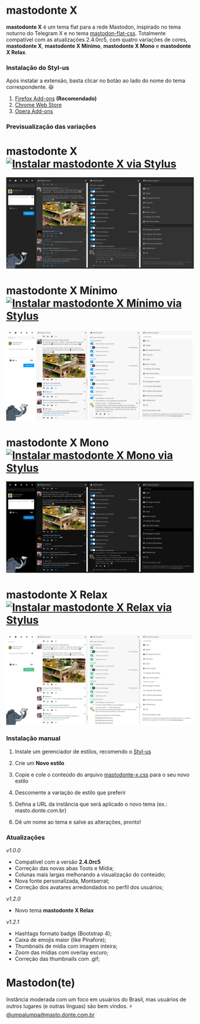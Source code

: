 
# mastodonte X

**mastodonte X** é um tema flat para a rede Mastodon, inspirado no tema noturno do Telegram X e no tema [mastodon-flat-css](https://github.com/trwnh/mastodon-flat-css). Totalmente compatível com as atualizações 2.4.0rc5, com quatro variações de cores, **mastodonte X**, **mastodonte X Mínimo**, **mastodonte X Mono** e **mastodonte X Relax**.

### Instalação do Styl-us
Após instalar a extensão, basta clicar no botão ao lado do nome do tema correspondente. :satisfied:
1. [Firefox Add-ons](https://addons.mozilla.org/firefox/addon/styl-us/) **(Recomendado)**
2. [Chrome Web Store](https://chrome.google.com/webstore/detail/stylus/clngdbkpkpeebahjckkjfobafhncgmne)
3. [Opera Add-ons](https://addons.opera.com/extensions/details/stylus/)

### Previsualização das variações

# mastodonte X [![Instalar mastodonte X via Stylus](https://img.shields.io/badge/Instalar%20mastodonte%20X%20via-Stylus-00adad.svg)](https://raw.githubusercontent.com/blackmoral/mastodonte-x/master/mastodonte-x.user.css)

![mastodonte X](https://raw.githubusercontent.com/blackmoral/mastodonte-x/master/preview/mastodonte-x.png)

# mastodonte X Mínimo [![Instalar mastodonte X Mínimo via Stylus](https://img.shields.io/badge/Instalar%20mastodonte%20X%20Minimo%20via-Stylus-00adad.svg)](https://raw.githubusercontent.com/blackmoral/mastodonte-x/master/mastodonte-x-minimo.user.css)

![mastodonte X Mínimo](https://raw.githubusercontent.com/blackmoral/mastodonte-x/master/preview/mastodonte-x-minimo.png)

# mastodonte X Mono [![Instalar mastodonte X Mono via Stylus](https://img.shields.io/badge/Instalar%20mastodonte%20X%20Mono%20via-Stylus-00adad.svg)](https://raw.githubusercontent.com/blackmoral/mastodonte-x/master/mastodonte-x-mono.user.css)

![mastodonte X Mono](https://raw.githubusercontent.com/blackmoral/mastodonte-x/master/preview/mastodonte-x-mono.png)

# mastodonte X Relax [![Instalar mastodonte X Relax via Stylus](https://img.shields.io/badge/Instalar%20mastodonte%20X%20Relax%20via-Stylus-00adad.svg)](https://raw.githubusercontent.com/blackmoral/mastodonte-x/master/mastodonte-x-relax.user.css)

![mastodonte X Relax](https://raw.githubusercontent.com/blackmoral/mastodonte-x/master/preview/mastodonte-x-relax.png)

### Instalação manual

1. Instale um gerenciador de estilos, recomendo o [Styl-us](https://github.com/openstyles/stylus)

2. Crie um **Novo estilo**

3. Copie e cole o conteúdo do arquivo [mastodonte-x.css](https://github.com/blackmoral/mastodonte-x/blob/master/mastodonte-x.css) para o seu novo estilo

4. Descomente a variação de estilo que preferir

5. Defina a URL da instância que será aplicado o novo tema (ex.: masto.donte.com.br)

6. Dê um nome ao tema e salve as alterações, pronto!

### Atualizações
*v1.0.0*
- Compativel com a versão **2.4.0rc5**
- Correção das novas abas Toots e Mídia;
- Colunas mais largas melhorando a visualização do conteúdo;
- Nova fonte personalizada, Montserrat;
- Correção dos avatares arredondados no perfil dos usuários;

*v1.2.0*
- Novo tema **mastodonte X Relax**

*v1.2.1*
- Hashtags formato badge (Bootstrap 4);
- Caixa de emojis maior (like Pinafore);
- Thumbnails de mídia com imagem inteira;
- Zoom das mídias com overlay escuro;
- Correção das thumbnails com .gif;

# Mastodon(te)
Instância moderada com um foco em usuários do Brasil, mas usuários de outros lugares (e outras línguas) são bem vindos.
:zap: [@umpalumpa@masto.donte.com.br](https://masto.donte.com.br/@umpalumpa)
